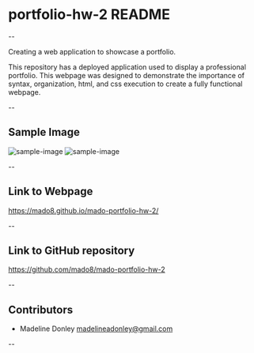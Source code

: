 # portfolio-hw-2 README

--

Creating a web application to showcase a portfolio.

This repository has a deployed application used to display a professional portfolio. This webpage was designed to demonstrate the importance of syntax, organization, html, and css execution to create a fully functional webpage.

--

## Sample Image

![sample-image](https://user-images.githubusercontent.com/88465484/132628193-73c0928e-2ba8-4f9e-8c93-aff766165432.png)
![sample-image](https://user-images.githubusercontent.com/88465484/132628271-f20271cb-de50-4f0a-b2d8-11bf2d231881.png)

--

## Link to Webpage

https://mado8.github.io/mado-portfolio-hw-2/

--

## Link to GitHub repository

https://github.com/mado8/mado-portfolio-hw-2

--

## Contributors

- Madeline Donley madelineadonley@gmail.com

--

